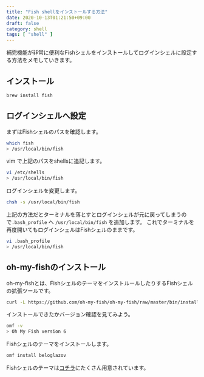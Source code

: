 ```yaml
---
title: "Fish shellをインストールする方法"
date: 2020-10-13T01:21:50+09:00
draft: false
category: shell
tags: [ "shell" ]
---
```

補完機能が非常に便利なFishシェルをインストールしてログインシェルに設定する方法をメモしていきます。  

<!--more-->

## インストール
```sh
brew install fish
```

## ログインシェルへ設定
まずはFishシェルのパスを確認します。  
```sh
which fish
> /usr/local/bin/fish
```

vim で上記のパスをshellsに追記します。  
```sh
vi /etc/shells
> /usr/local/bin/fish
```

ログインシェルを変更します。  
```sh
chsh -s /usr/local/bin/fish
```

上記の方法だとターミナルを落とすとログインシェルが元に戻ってしまうので`.bash_profile` へ `/usr/local/bin/fish` を追加します。
これでターミナルを再度開いてもログインシェルはFishシェルのままです。  
```sh
vi .bash_profile
> /usr/local/bin/fish
```


## oh-my-fishのインストール
oh-my-fishとは、FishシェルのテーマをインストルールしたりするFishシェルの拡張ツールです。  
```sh
curl -L https://github.com/oh-my-fish/oh-my-fish/raw/master/bin/install | fish
```

インストールできたかバージョン確認を見てみよう。  
```sh
omf -v
> Oh My Fish version 6
```

Fishシェルのテーマをインストールします。  
```sh
omf install beloglazov
```

Fishシェルのテーマは[コチラ](https://github.com/oh-my-fish/oh-my-fish/blob/master/docs/Themes.md)にたくさん用意されています。  